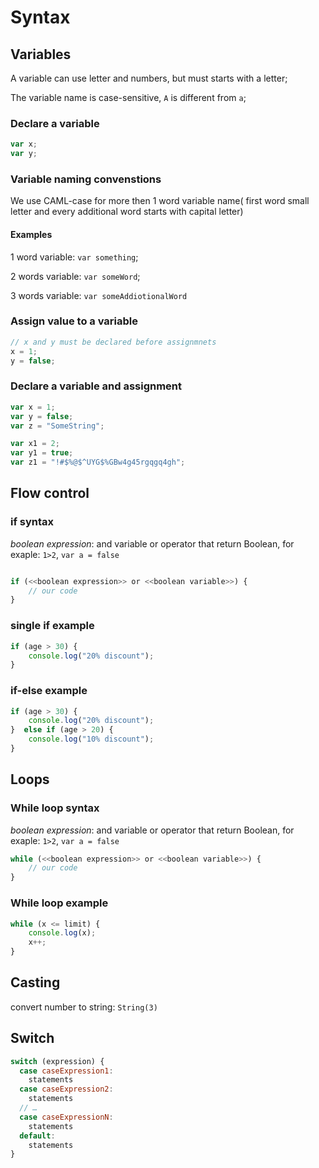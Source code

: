 # Syntax

## Variables

A variable can use letter and numbers, but must starts with a letter;

The variable name is case-sensitive, `A` is different from `a`;

### Declare a variable

```javascript
var x;
var y;
```

### Variable naming convenstions

We use CAML-case for more then 1 word variable name( first word small letter and every additional word starts with capital letter)

#### Examples

1 word variable: `var something`;

2 words variable: `var someWord`;

3 words variable: `var someAddiotionalWord`

### Assign value to a variable

```javascript
// x and y must be declared before assignmnets
x = 1;
y = false;
```

### Declare a variable and assignment

```javascript
var x = 1;
var y = false;
var z = "SomeString";

var x1 = 2;
var y1 = true;
var z1 = "!#$%@$^UYG$%GBw4g45rgqgq4gh";
```

## Flow control

### if syntax

*boolean expression*: and variable or operator that return Boolean, for exaple: `1>2`, `var a = false`

```javascript

if (<<boolean expression>> or <<boolean variable>>) {
    // our code
} 
```

### single if example

```javascript
if (age > 30) {
    console.log("20% discount");
} 
```

### if-else example

```javascript
if (age > 30) {
    console.log("20% discount");
}  else if (age > 20) {
    console.log("10% discount");
}

```

## Loops

### While loop syntax

*boolean expression*: and variable or operator that return Boolean, for exaple: `1>2`, `var a = false`

```javascript
while (<<boolean expression>> or <<boolean variable>>) {
    // our code
}
```

### While loop example

```javascript
while (x <= limit) {
    console.log(x);
    x++;
}
```

## Casting

convert number to string: `String(3)`

## Switch

```javascript
switch (expression) {
  case caseExpression1:
    statements
  case caseExpression2:
    statements
  // …
  case caseExpressionN:
    statements
  default:
    statements
}
```
